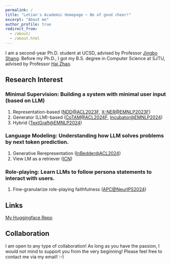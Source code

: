 ```yaml
---
permalink: /
title: "Letian's Academic Homepage ~ Be of good cheer!"
excerpt: "About me"
author_profile: true
redirect_from: 
  - /about/
  - /about.html
---
```


I am a second-year Ph.D. student at UCSD, advised by Professor [Jingbo Shang](https://shangjingbo1226.github.io/). Before my Ph.D., I got my B.S. degree in Computer Science at SJTU, advised by Professor [Hai Zhao](https://bcmi.sjtu.edu.cn/home/zhaohai/). 

Research Interest
------

### Minimal Supervision: Building a system with minimal user input (based on LLM)

1. Representation-based ([NDD@ACL2023F](https://aclanthology.org/2023.findings-acl.694/), [X-NER@EMNLP2023F](https://aclanthology.org/2023.findings-emnlp.908/))
2. Generator (LLM)-based ([CoTAM@ACL2024F](https://aclanthology.org/2024.findings-acl.1/), [Incubator@EMNLP2024](https://arxiv.org/abs/2404.10877))
3. Hybrid ([TextGraft@EMNLP2024](https://arxiv.org/abs/2406.11115))

### Language Modeling: Understanding how LLM solves problems by next token prediction.

1. Generative Rerepresentation ([InBedder@ACL2024](https://aclanthology.org/2024.acl-long.27/))
2. View LM as a retriever ([ICN](https://arxiv.org/abs/2410.02284))

### Role-playing: Learn LLMs to follow persona statements to interact with users.

1. Fine-granularize role-playing faithfulness ([APC@NeurIPS2024](https://arxiv.org/abs/2405.07726))

Links
------
[My Huggingface Repo](https://huggingface.co/KomeijiForce)

Collaboration
------
I am open to any type of collaboration! As long as you have the passion, I would not mind to support you from the very beginning! Please feel free to contact me via my email! :-)
